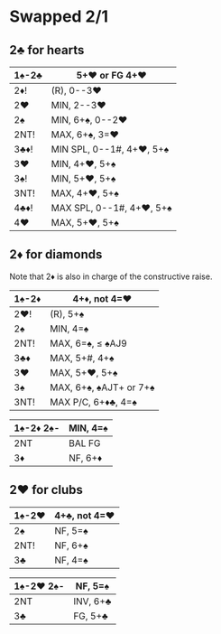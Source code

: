 # Swapped 2/1

## 2♣ for hearts

| 1♠-2♣ | 5+♥ or FG 4+♥ |
|-------|---------------|
| 2♦!   | (R), 0--3♥
| 2♥    | MIN, 2--3♥
| 2♠    | MIN, 6+♠, 0--2♥
| 2NT!  | MAX, 6+♠, 3=♥
| 3♣♦!  | MIN SPL, 0--1#, 4+♥, 5+♠
| 3♥    | MIN, 4+♥, 5+♠
| 3♠!   | MIN, 5+♥, 5+♠
| 3NT!  | MAX, 4+♥, 5+♠
| 4♣♦!  | MAX SPL, 0--1#, 4+♥, 5+♠
| 4♥    | MAX, 5+♥, 5+♠

## 2♦ for diamonds

Note that 2♦ is also in charge of the constructive raise.

| 1♠-2♦ | 4+♦, not 4=♥ |
|-------|--------------|
| 2♥!   | (R), 5+♠
| 2♠    | MIN, 4=♠
| 2NT!  | MAX, 6=♠, ≤ ♠AJ9
| 3♣♦   | MAX, 5+#, 4+♠
| 3♥    | MAX, 5+♥, 5+♠
| 3♠    | MAX, 6+♠, ♠AJT+ or 7+♠
| 3NT!  | MAX P/C, 6+♦♣, 4=♠

| 1♠-2♦ 2♠- | MIN, 4=♠ |
|-----------|----------|
| 2NT       | BAL FG
| 3♦        | NF, 6+♦

## 2♥ for clubs

| 1♠-2♥ | 4+♣, not 4=♥ |
|-------|--------------|
| 2♠    | NF, 5=♠
| 2NT!  | NF, 6+♠
| 3♣    | NF, 4=♠

| 1♠-2♥ 2♠- | NF, 5=♠ |
|-----------|---------|
| 2NT       | INV, 6+♣
| 3♣        | FG, 5+♣
